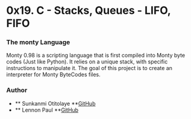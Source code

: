 # 0x19. C - Stacks, Queues - LIFO, FIFO

### The monty Language
Monty 0.98 is a scripting language that is first compiled into Monty byte codes (Just like Python). It relies on a unique stack, with specific instructions to manipulate it. The goal of this project is to create an interpreter for Monty ByteCodes files.

### Author
- ** Sunkanmi Otitolaye **[GitHub](http://www.github.com/leosuky "GitHub")
- ** Lennon Paul **[GitHub](http://www.github.com/LendoHub "GitHub")
